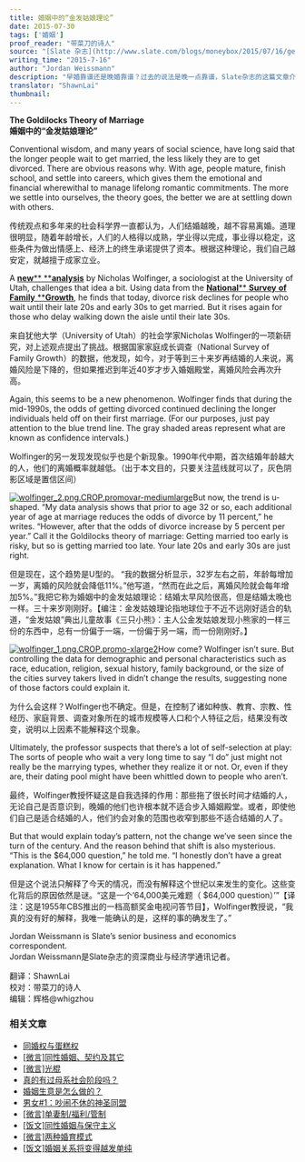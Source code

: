 ```yaml
---
title: 婚姻中的“金发姑娘理论”
date: 2015-07-30
tags: ['婚姻']
proof_reader: "带菜刀的诗人"
source: "[Slate 杂志](http://www.slate.com/blogs/moneybox/2015/07/16/getting_married_late_increases_your_chance_of_a_divorce.html)"
writing_time: "2015-7-16"
author: "Jordan Weissmann"
description: "早婚靠谱还是晚婚靠谱？过去的说法是晚一点靠谱，Slate杂志的这篇文章介绍了一项最新研究，给出了另一种说法……"
translator: "ShawnLai"
thumbnail:
---
```


**The Goldilocks Theory of Marriage**  
**婚姻中的“金发姑娘理论”**

Conventional wisdom, and many years of social science, have long said that the longer people wait to get married, the less likely they are to get divorced. There are obvious reasons why. With age, people mature, finish school, and settle into careers, which gives them the emotional and financial wherewithal to manage lifelong romantic commitments. The more we settle into ourselves, the theory goes, the better we are at settling down with others.

传统观点和多年来的社会科学界一直都认为，人们结婚越晚，越不容易离婚。道理很明显，随着年龄增长，人们的人格得以成熟，学业得以完成，事业得以稳定，这些条件为做出情感上、经济上的终生承诺提供了资本。根据这种理论，我们自己越安定，就越擅于成家立业。

A [**new**** ****analysis**](http://family-studies.org/want-to-avoid-divorce-wait-to-get-married-but-not-too-long/) by Nicholas Wolfinger, a sociologist at the University of Utah, challenges that idea a bit. Using data from the [**National**** ****Survey**** ****of**** ****Family**** ****Growth**](http://www.cdc.gov/nchs/nsfg.htm), he finds that today, divorce risk declines for people who wait until their late 20s and early 30s to get married. But it rises again for those who delay walking down the aisle until their late 30s.

来自犹他大学（University of Utah）的社会学家Nicholas Wolfinger的一项新研究，对上述观点提出了挑战。根据国家家庭成长调查（National Survey of Family Growth）的数据，他发现，如今，对于等到三十来岁再结婚的人来说，离婚风险是下降的，但如果推迟到年近40岁才步入婚姻殿堂，离婚风险会再次升高。

Again, this seems to be a new phenomenon. Wolfinger finds that during the mid-1990s, the odds of getting divorced continued declining the longer individuals held off on their first marriage. (For our purposes, just pay attention to the blue trend line. The gray shaded areas represent what are known as confidence intervals.)

Wolfinger的另一发现发现似乎也是个新现象。1990年代中期，首次结婚年龄越大的人，他们的离婚概率就越低。（出于本文目的，只要关注蓝线就可以了，灰色阴影区域是置信区间）

[![wolfinger_2.png.CROP.promovar-mediumlarge](https://headsalon.org/wordpress/wp-content/uploads/2015/07/wolfinger_2.png.CROP_.promovar-mediumlarge.png)](https://headsalon.org/wordpress/wp-content/uploads/2015/07/wolfinger_2.png.CROP_.promovar-mediumlarge.png)But now, the trend is u-shaped. “My data analysis shows that prior to age 32 or so, each additional year of age at marriage reduces the odds of divorce by 11 percent,” he writes. “However, after that the odds of divorce increase by 5 percent per year.” Call it the Goldilocks theory of marriage: Getting married too early is risky, but so is getting married too late. Your late 20s and early 30s are just right.

但是现在，这个趋势是U型的。 “我的数据分析显示，32岁左右之前，年龄每增加一岁，离婚的风险就会降低11%。”他写道，“然而在此之后，离婚风险就会每年增加5%。”我把它称为婚姻中的金发姑娘理论：结婚太早风险很高，但是结婚太晚也一样。三十来岁刚刚好。【编注：金发姑娘理论指地球位于不近不远刚好适合的轨道，“金发姑娘”典出儿童故事《三只小熊》：主人公金发姑娘发现小熊家的一样三份的东西中，总有一份偏于一端，一份偏于另一端，而一份刚刚好。】

[![wolfinger_1.png.CROP.promo-xlarge2](https://headsalon.org/wordpress/wp-content/uploads/2015/07/wolfinger_1.png.CROP_.promo-xlarge2-1024x731.png)](https://headsalon.org/wordpress/wp-content/uploads/2015/07/wolfinger_1.png.CROP_.promo-xlarge2.png)How come? Wolfinger isn’t sure. But controlling the data for demographic and personal characteristics such as race, education, religion, sexual history, family background, or the size of the cities survey takers lived in didn’t change the results, suggesting none of those factors could explain it.

为什么会这样？Wolfinger也不确定。但是，在控制了诸如种族、教育、宗教、性经历、家庭背景、调查对象所在的城市规模等人口和个人特征之后，结果没有改变，说明以上因素不能解释这个现象。

Ultimately, the professor suspects that there’s a lot of self-selection at play: The sorts of people who wait a very long time to say “I do” just might not really be the marrying types, whether they realize it or not. Or, even if they are, their dating pool might have been whittled down to people who aren’t.

最终，Wolfinger教授怀疑这是自我选择的作用：那些拖了很长时间才结婚的人，无论自己是否意识到，晚婚的他们也许根本就不适合步入婚姻殿堂。或者，即使他们自己是适合结婚的人，他们约会对象的范围也收窄到那些不适合结婚的人了。

But that would explain today’s pattern, not the change we’ve seen since the turn of the century. And the reason behind that shift is also mysterious. “This is the $64,000 question,” he told me. “I honestly don’t have a great explanation. What I know for certain is it has happened.”

但是这个说法只解释了今天的情况，而没有解释这个世纪以来发生的变化。这些变化背后的原因依然是谜。“这是一个‘64,000美元难题（ $64,000 question）’”【译注：这是1955年CBS推出的一档高额奖金电视问答节目】，Wolfinger教授说，“我真的没有好的解释，我唯一能确认的是，这样的事的确发生了。”

Jordan Weissmann is Slate’s senior business and economics correspondent.  
Jordan Weissmann是Slate杂志的资深商业与经济学通讯记者。


翻译：ShawnLai  
校对：带菜刀的诗人  
编辑：辉格@whigzhou


### 相关文章

* [同婚权与蛋糕权](https://headsalon.org/archives/7813.html "同婚权与蛋糕权")
* [[微言]同性婚姻、契约及其它](https://headsalon.org/archives/5641.html "[微言]同性婚姻、契约及其它")
* [[微言]光棍](https://headsalon.org/archives/5439.html "[微言]光棍")
* [真的有过母系社会阶段吗？](https://headsalon.org/archives/5331.html "真的有过母系社会阶段吗？")
* [婚姻生意是怎么做的？](https://headsalon.org/archives/5234.html "婚姻生意是怎么做的？")
* [男女#1：吵闹不休的神圣同盟](https://headsalon.org/archives/5067.html "男女#1：吵闹不休的神圣同盟")
* [[微言]单妻制/福利/管制](https://headsalon.org/archives/5039.html "[微言]单妻制/福利/管制")
* [[饭文]同性婚姻与保守主义](https://headsalon.org/archives/4630.html "[饭文]同性婚姻与保守主义")
* [[微言]两种婚育模式](https://headsalon.org/archives/4879.html "[微言]两种婚育模式")
* [[饭文]婚姻关系将变得越发单纯](https://headsalon.org/archives/4163.html "[饭文]婚姻关系将变得越发单纯")
